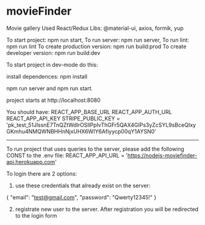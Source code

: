 # movieFinder

Movie gallery
Used React/Redux
Libs: @material-ui, axios, formik, yup

To start project: npm run start,
To run server: npm run server,
To run lint: npm run lint
To create production version: npm run build:prod
To create developer version: npm run build:dev

To start project in dev-mode do this:

install dependences:
npm install

npm run server and npm run start.

project starts at http://localhost:8080

You should have:
REACT_APP_BASE_URL
REACT_APP_AUTH_URL
REACT_APP_API_KEY
STRIPE_PUBLIC_KEY = 'pk_test_51JlssnE7TnQZtWdlrOSllPpIvThGFr5QAX4GIPs3yZcSYL9sBceQIxyGKmhu4NMQWNBHHnNjxUHX6WIY6Afiyycp00qY1AYSN0'

---

To run project that uses queries to the server, please add the following CONST to the .env file:
REACT_APP_API_URL = 'https://nodejs-moviefinder-api.herokuapp.com'

To login there are 2 options:

1. use these credentials that already exist on the server:

{
"email": "test@gmail.com",
"password": "Qwerty12345!"
}

2. registrate new user to the server. After registration you will be redirected to the login form
